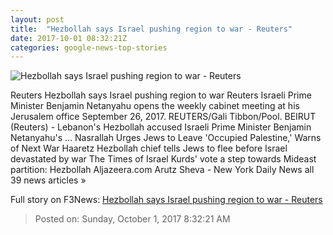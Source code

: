 ```yaml
---
layout: post
title:  "Hezbollah says Israel pushing region to war - Reuters"
date: 2017-10-01 08:32:21Z
categories: google-news-top-stories
---
```


![Hezbollah says Israel pushing region to war - Reuters](https://s3.reutersmedia.net/resources/r/?m=02&d=20171001&t=2&i=1203656807&w=&fh=545px&fw=&ll=&pl=&sq=&r=LYNXNPED900S5)

Reuters Hezbollah says Israel pushing region to war Reuters Israeli Prime Minister Benjamin Netanyahu opens the weekly cabinet meeting at his Jerusalem office September 26, 2017. REUTERS/Gali Tibbon/Pool. BEIRUT (Reuters) - Lebanon's Hezbollah accused Israeli Prime Minister Benjamin Netanyahu's ... Nasrallah Urges Jews to Leave 'Occupied Palestine,' Warns of Next War Haaretz Hezbollah chief tells Jews to flee before Israel devastated by war The Times of Israel Kurds' vote a step towards Mideast partition: Hezbollah Aljazeera.com Arutz Sheva - New York Daily News all 39 news articles »


Full story on F3News: [Hezbollah says Israel pushing region to war - Reuters](http://www.f3nws.com/n/nHjvk)

> Posted on: Sunday, October 1, 2017 8:32:21 AM
